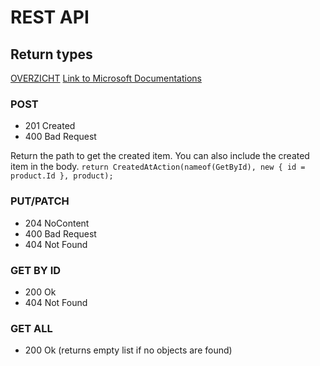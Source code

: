 # REST API

## Return types

[OVERZICHT](http://shengwangi.blogspot.com/2016/02/response-for-get-post-put-delete-in-rest.html)
[Link to Microsoft Documentations](https://docs.microsoft.com/en-us/aspnet/core/web-api/action-return-types?view=aspnetcore-2.2)



### POST

* 201 Created
* 400 Bad Request

Return the path to get the created item. You can also include the created item in the body.
```return CreatedAtAction(nameof(GetById), new { id = product.Id }, product);```


### PUT/PATCH

* 204 NoContent
* 400 Bad Request
* 404 Not Found

### GET BY ID

* 200 Ok
* 404 Not Found

### GET ALL

* 200 Ok (returns empty list if no objects are found)